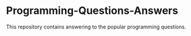 # Programming-Questions-Answers
This repository contains answering to the popular programming questions.
